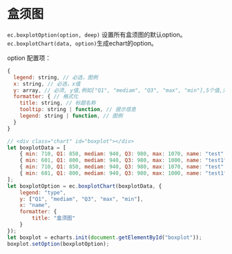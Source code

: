 # 盒须图

`ec.boxplotOption(option, deep)` 设置所有盒须图的默认option。 `ec.boxplotChart(data, option)`生成echart的option。

option 配置项：
```js
{
  legend: string, // 必选，图例
  x: string, // 必选，x值
  y: array, // 必须, y值,例如["Q1", "mediam", "Q3", "max", "min"],5个值,无顺序要求
  formatter: { // 格式化
    title: string, // 标题名称
    tooltip: string | function, // 提示信息
    legend: string | function, // 图例
  }
}

```


```js
// <div class="chart" id="boxplot"></div>
let boxplotData = [
    { min: 710, Q1: 850, mediam: 940, Q3: 980, max: 1070, name: "test", type: "1" },
    { min: 601, Q1: 800, mediam: 940, Q3: 980, max: 1000, name: "test1", type: "1" },
    { min: 710, Q1: 850, mediam: 940, Q3: 980, max: 1070, name: "test", type: "2" },
    { min: 601, Q1: 800, mediam: 940, Q3: 980, max: 1000, name: "test1", type: "2" },
];
let boxplotOption = ec.boxplotChart(boxplotData, {
    legend: "type",
    y: ["Q1", "mediam", "Q3", "max", "min"],
    x: "name",
    formatter: {
        title: "盒须图"
    }
});
let boxplot = echarts.init(document.getElementById("boxplot"));
boxplot.setOption(boxplotOption);

```

<div class="chart" id="boxplot"></div>

<script>
import echarts from 'echarts';
export default {
  mounted () {
    let ec = this.$ec

    let boxplotData = [
      { min: 710, Q1: 850, mediam: 940, Q3: 980, max: 1070, name: "test", type: "1" },
      { min: 601, Q1: 800, mediam: 940, Q3: 980, max: 1000, name: "test1", type: "1" },
      { min: 710, Q1: 850, mediam: 940, Q3: 980, max: 1070, name: "test", type: "2" },
      { min: 601, Q1: 800, mediam: 940, Q3: 980, max: 1000, name: "test1", type: "2" },
    ];
    let boxplotOption = ec.boxplotChart(boxplotData, {
      legend: "type",
      y: ["Q1", "mediam", "Q3", "max", "min"],
      x: "name",
      formatter: {
        title: "盒须图"
      }
    });
    let boxplot = echarts.init(document.getElementById("boxplot"));
    boxplot.setOption(boxplotOption);
  }
}
</script>

<style>
.chart {
  width: 90%;
  height: 400px;
}
</style>